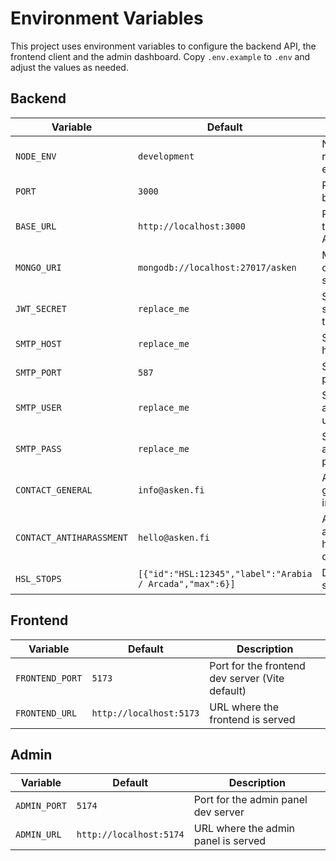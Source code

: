 # Environment Variables

This project uses environment variables to configure the backend API, the
frontend client and the admin dashboard. Copy `.env.example` to `.env` and
adjust the values as needed.

## Backend

| Variable | Default | Description |
| -------- | ------- | ----------- |
| `NODE_ENV` | `development` | Node.js runtime environment |
| `PORT` | `3000` | Port for the backend API |
| `BASE_URL` | `http://localhost:3000` | Public URL for the backend API |
| `MONGO_URI` | `mongodb://localhost:27017/asken` | MongoDB connection string |
| `JWT_SECRET` | `replace_me` | Secret for signing JWT tokens |
| `SMTP_HOST` | `replace_me` | SMTP server host |
| `SMTP_PORT` | `587` | SMTP server port |
| `SMTP_USER` | `replace_me` | SMTP authentication user |
| `SMTP_PASS` | `replace_me` | SMTP authentication password |
| `CONTACT_GENERAL` | `info@asken.fi` | Address for general inquiries |
| `CONTACT_ANTIHARASSMENT` | `hello@asken.fi` | Address for anti-harassment contact |
| `HSL_STOPS` | `[{"id":"HSL:12345","label":"Arabia / Arcada","max":6}]` | Default HSL stops list |

## Frontend

| Variable | Default | Description |
| -------- | ------- | ----------- |
| `FRONTEND_PORT` | `5173` | Port for the frontend dev server (Vite default) |
| `FRONTEND_URL` | `http://localhost:5173` | URL where the frontend is served |

## Admin

| Variable | Default | Description |
| -------- | ------- | ----------- |
| `ADMIN_PORT` | `5174` | Port for the admin panel dev server |
| `ADMIN_URL` | `http://localhost:5174` | URL where the admin panel is served |

